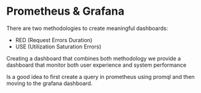 # Prometheus & Grafana

There are two methodologies to create meaningful dashboards:

 - RED (Request Errors Duration)
 - USE (Utilization Saturation Errors)


Creating a dashboard that combines both methodology we provide a dashboard that monitor both user experience and system performance

Is a good idea to first create a query in prometheus using promql and then moving to the grafana dashboard.


